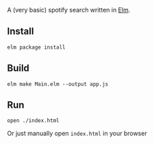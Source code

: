 A (very basic) spotify search written in [Elm](http://elm-lang.org/).

## Install

```
elm package install
```

## Build

```
elm make Main.elm --output app.js
```

## Run

```
open ./index.html
```

Or just manually open `index.html` in your browser
